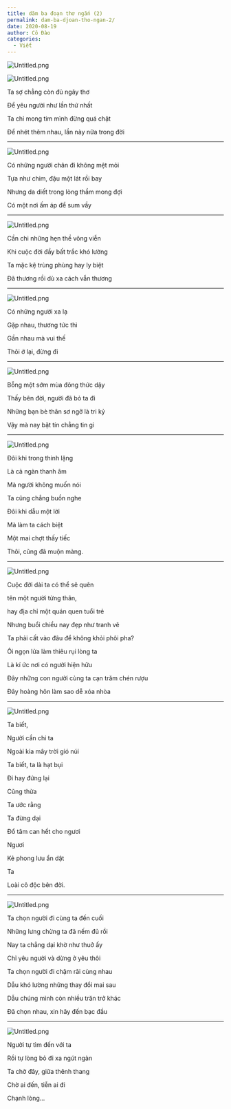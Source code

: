 ```yaml
---
title: dăm ba đoạn thơ ngắn (2)
permalink: dam-ba-djoan-tho-ngan-2/
date: 2020-08-19
author: Cô Đào
categories:
  - Viết
---
```


![Untitled.png](/images/b3ce5ae1-34cd-4253-a7d4-129e1097f2f5/Untitled.png)


![Untitled.png](/images/b3ce5ae1-34cd-4253-a7d4-129e1097f2f5/Untitled_1.png)


Ta sợ chẳng còn đủ ngây thơ


Để yêu người như lần thứ nhất


Ta chỉ mong tim mình đừng quá chật


Để nhét thêm nhau, lần này nữa trong đời


---


![Untitled.png](/images/b3ce5ae1-34cd-4253-a7d4-129e1097f2f5/Untitled_2.png)


Có những người chân đi không mệt mỏi


Tựa như chim, đậu một lát rồi bay


Nhưng da diết trong lòng thầm mong đợi


Có một nơi ấm áp để sum vầy


---


![Untitled.png](/images/b3ce5ae1-34cd-4253-a7d4-129e1097f2f5/Untitled_3.png)


Cần chi những hẹn thề vông viễn


Khi cuộc đời đầy bất trắc khó lường


Ta mặc kệ trùng phùng hay ly biệt


Đã thương rồi dù xa cách vẫn thương


---


![Untitled.png](/images/b3ce5ae1-34cd-4253-a7d4-129e1097f2f5/Untitled_4.png)


Có những người xa lạ


Gặp nhau, thương tức thì


Gần nhau mà vui thế


Thôi ở lại, đừng đi


---


![Untitled.png](/images/b3ce5ae1-34cd-4253-a7d4-129e1097f2f5/Untitled_5.png)


Bỗng một sớm mùa đông thức dậy


Thấy bên đời, người đã bỏ ta đi


Những bạn bè thân sơ ngỡ là tri kỷ


Vậy mà nay bặt tín chẳng tin gì


---


![Untitled.png](/images/b3ce5ae1-34cd-4253-a7d4-129e1097f2f5/Untitled_6.png)


Đôi khi trong thinh lặng


Là cả ngàn thanh âm


Mà người không muốn nói


Ta cũng chẳng buồn nghe


Đôi khi dẫu một lời


Mà làm ta cách biệt


Một mai chợt thấy tiếc


Thôi, cũng đã muộn màng.


---


![Untitled.png](/images/b3ce5ae1-34cd-4253-a7d4-129e1097f2f5/Untitled_7.png)


Cuộc đời dài ta có thể sẽ quên


tên một người từng thân,


hay địa chỉ một quán quen tuổi trẻ


Nhưng buổi chiều nay đẹp như tranh vẽ


Ta phải cất vào đâu để không khỏi phôi pha?


Ôi ngọn lửa làm thiêu rụi lòng ta


Là kí ức nơi có người hiện hữu


Đây những con người cùng ta cạn trăm chén rượu


Đây hoàng hôn làm sao dễ xóa nhòa


---


![Untitled.png](/images/b3ce5ae1-34cd-4253-a7d4-129e1097f2f5/Untitled_8.png)


Ta biết,


Người cần chi ta


Ngoài kia mây trời gió núi


Ta biết, ta là hạt bụi


Đi hay đứng lại


Cũng thừa


Ta ước rằng


Ta đừng dại


Đổ tâm can hết cho ngươi


Ngươi


Kẻ phong lưu ẩn dật


Ta


Loài cô độc bên đời.


---


![Untitled.png](/images/b3ce5ae1-34cd-4253-a7d4-129e1097f2f5/Untitled_9.png)


Ta chọn người đi cùng ta đến cuối


Những lưng chừng ta đã nếm đủ rồi


Nay ta chẳng dại khờ như thuở ấy


Chỉ yêu người và dừng ở yêu thôi


Ta chọn người đi chậm rãi cùng nhau


Dẫu khó lường những thay đổi mai sau


Dẫu chúng mình còn nhiều trăn trở khác


Đã chọn nhau, xin hãy đến bạc đầu


---


![Untitled.png](/images/b3ce5ae1-34cd-4253-a7d4-129e1097f2f5/Untitled_10.png)


Người tự tìm đến với ta


Rồi tự lòng bỏ đi xa ngút ngàn


Ta chờ đây, giữa thênh thang


Chờ ai đến, tiễn ai đi


Chạnh lòng...

